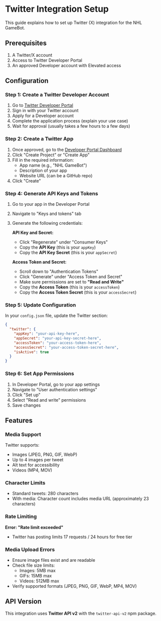 # Twitter Integration Setup

This guide explains how to set up Twitter (X) integration for the NHL GameBot.

## Prerequisites

1. A Twitter/X account
2. Access to Twitter Developer Portal
3. An approved Developer account with Elevated access

## Configuration

### Step 1: Create a Twitter Developer Account

1. Go to [Twitter Developer Portal](https://developer.twitter.com/)
2. Sign in with your Twitter account
3. Apply for a Developer account
4. Complete the application process (explain your use case)
5. Wait for approval (usually takes a few hours to a few days)

### Step 2: Create a Twitter App

1. Once approved, go to the [Developer Portal Dashboard](https://developer.twitter.com/en/portal/dashboard)
2. Click "Create Project" or "Create App"
3. Fill in the required information:
   - App name (e.g., "NHL GameBot")
   - Description of your app
   - Website URL (can be a GitHub repo)
4. Click "Create"

### Step 4: Generate API Keys and Tokens

1. Go to your app in the Developer Portal
2. Navigate to "Keys and tokens" tab
3. Generate the following credentials:

   **API Key and Secret:**
   - Click "Regenerate" under "Consumer Keys"
   - Copy the **API Key** (this is your `appKey`)
   - Copy the **API Key Secret** (this is your `appSecret`)

   **Access Token and Secret:**
   - Scroll down to "Authentication Tokens"
   - Click "Generate" under "Access Token and Secret"
   - Make sure permissions are set to **"Read and Write"**
   - Copy the **Access Token** (this is your `accessToken`)
   - Copy the **Access Token Secret** (this is your `accessSecret`)

### Step 5: Update Configuration

In your `config.json` file, update the Twitter section:

```json
{
  "twitter": {
    "appKey": "your-api-key-here",
    "appSecret": "your-api-key-secret-here",
    "accessToken": "your-access-token-here",
    "accessSecret": "your-access-token-secret-here",
    "isActive": true
  }
}
```

### Step 6: Set App Permissions

1. In Developer Portal, go to your app settings
2. Navigate to "User authentication settings"
3. Click "Set up"
4. Select "Read and write" permissions
5. Save changes

## Features

### Media Support

Twitter supports:
- Images (JPEG, PNG, GIF, WebP)
- Up to 4 images per tweet
- Alt text for accessibility
- Videos (MP4, MOV)

### Character Limits

- Standard tweets: 280 characters
- With media: Character count includes media URL (approximately 23 characters)





### Rate Limiting

**Error: "Rate limit exceeded"**
- Twitter has posting limits 17 requests / 24 hours for free tier

### Media Upload Errors

- Ensure image files exist and are readable
- Check file size limits:
  - Images: 5MB max
  - GIFs: 15MB max
  - Videos: 512MB max
- Verify supported formats (JPEG, PNG, GIF, WebP, MP4, MOV)



## API Version

This integration uses **Twitter API v2** with the `twitter-api-v2` npm package.


